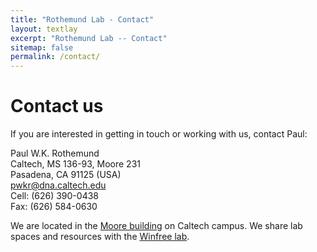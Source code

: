 ```yaml
---
title: "Rothemund Lab - Contact"
layout: textlay
excerpt: "Rothemund Lab -- Contact"
sitemap: false
permalink: /contact/
---
```


# Contact us  

If you are interested in getting in touch or working with us, contact Paul:

Paul W.K. Rothemund  
Caltech, MS 136-93, Moore 231  
Pasadena, CA 91125 (USA)  
[pwkr@dna.caltech.edu](mailto:pwkr@dna.caltech.edu)  
Cell: (626) 390-0438  
Fax: (626) 584-0630  



We are located in the [Moore building](https://goo.gl/maps/nwh6LWJPqApKGP6k7) on Caltech campus. We share lab spaces and resources with the [Winfree lab](http://dna.caltech.edu).



